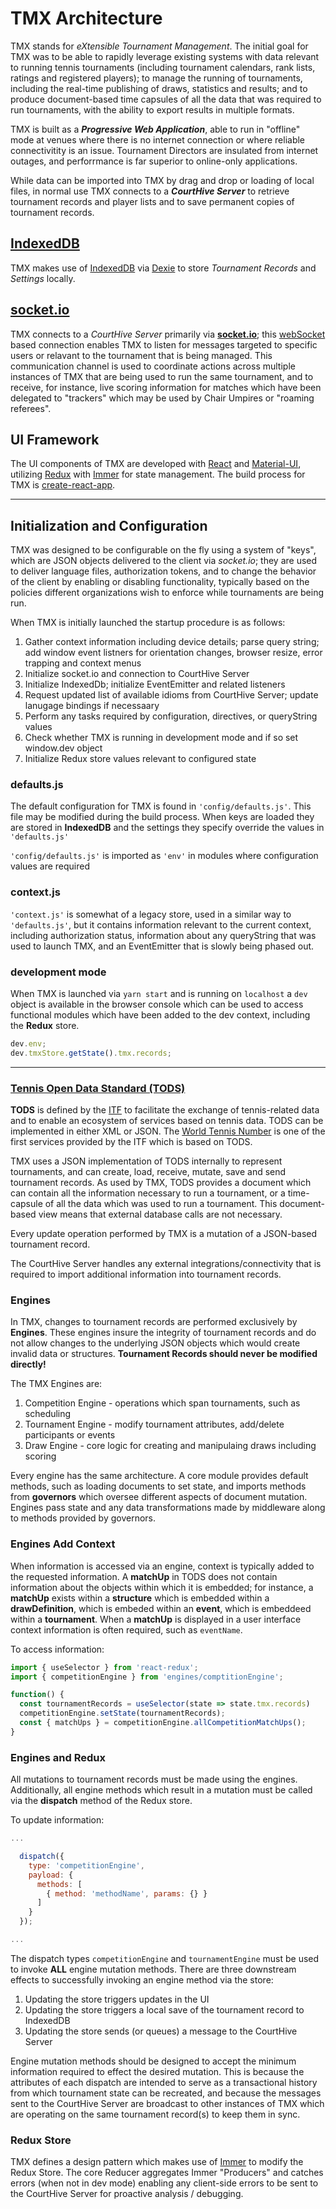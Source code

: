 # TMX Architecture

TMX stands for _eXtensible Tournament Management_. The initial goal for TMX was to be able to rapidly leverage existing systems with data relevant to running tennis tournaments (including tournament calendars, rank lists, ratings and registered players); to manage the running of tournaments, including the real-time publishing of draws, statistics and results; and to produce document-based time capsules of all the data that was required to run tournaments, with the ability to export results in multiple formats.

TMX is built as a **_Progressive Web Application_**, able to run in "offline" mode at venues where there is no internet connection or where reliable connectivitity is an issue. Tournament Directors are insulated from internet outages, and perforrmance is far superior to online-only applications.

While data can be imported into TMX by drag and drop or loading of local files, in normal use TMX connects to a **_CourtHive Server_** to retrieve tournament records and player lists and to save permanent copies of tournament records.

## [IndexedDB](https://www.w3.org/TR/IndexedDB/)

TMX makes use of [IndexedDB](https://javascript.info/indexeddb) via [Dexie](https://dexie.org/) to store _Tournament Records_ and _Settings_ locally.

## [socket.io](https://socket.io/)

TMX connects to a _CourtHive Server_ primarily via **[socket.io](https://socket.io)**; this [webSocket](https://javascript.info/websocket) based connection enables TMX to listen for messages targeted to specific users or relavant to the tournament that is being managed. This communication channel is used to coordinate actions across multiple instances of TMX that are being used to run the same tournament, and to receive, for instance, live scoring information for matches which have been delegated to "trackers" which may be used by Chair Umpires or "roaming referees".

## UI Framework

The UI components of TMX are developed with [React](https://reactjs.org/) and [Material-UI](https://material-ui.com/), utilizing [Redux](https://redux.js.org/) with [Immer](https://immerjs.github.io/immer/docs/introduction) for state management. The build process for TMX is [create-react-app](https://reactjs.org/docs/create-a-new-react-app.html).

---

## Initialization and Configuration

TMX was designed to be configurable on the fly using a system of "keys", which are JSON objects delivered to the client via _socket.io_; they are used to deliver language files, authorization tokens, and to change the behavior of the client by enabling or disabling functionality, typically based on the policies different organizations wish to enforce while tournaments are being run.

When TMX is initially launched the startup procedure is as follows:

1. Gather context information including device details; parse query string; add window event listners for orientation changes, browser resize, error trapping and context menus
2. Initialize socket.io and connection to CourtHive Server
3. Initialize IndexedDb; initialize EventEmitter and related listeners
4. Request updated list of available idioms from CourtHive Server; update lanugage bindings if necessaary
5. Perform any tasks required by configuration, directives, or queryString values
6. Check whether TMX is running in development mode and if so set window.dev object
7. Initialize Redux store values relevant to configured state

### defaults.js

The default configuration for TMX is found in `'config/defaults.js'`. This file may be modified during the build process. When keys are loaded they are stored in **IndexedDB** and the settings they specify override the values in `'defaults.js'`

`'config/defaults.js'` is imported as `'env'` in modules where configuration values are required

### context.js

`'context.js'` is somewhat of a legacy store, used in a similar way to `'defaults.js'`, but it contains information relevant to the current context, including authorization status, information about any queryString that was used to launch TMX, and an EventEmitter that is slowly being phased out.

### development mode

When TMX is launched via `yarn start` and is running on `localhost` a `dev` object is available in the browser console which can be used to access functional modules which have been added to the dev context, including the **Redux** store.

```js
dev.env;
dev.tmxStore.getState().tmx.records;
```

---

### [Tennis Open Data Standard (TODS)](https://itftennis.atlassian.net/wiki/spaces/TODS/overview)

**TODS** is defined by the [ITF](https://www.itftennis.com/en/) to facilitate the exchange of tennis-related data and to enable an ecosystem of services based on tennis data. TODS can be implemented in either XML or JSON. The [World Tennis Number](https://www.worldtennisnumber.com/) is one of the first services provided by the ITF which is based on TODS.

TMX uses a JSON implementation of TODS internally to represent tournaments, and can create, load, receive, mutate, save and send tournament records. As used by TMX, TODS provides a document which can contain all the information necessary to run a tournament, or a time-capsule of all the data which was used to run a tournament. This document-based view means that external database calls are not necessary.

Every update operation performed by TMX is a mutation of a JSON-based tournament record.

The CourtHive Server handles any external integrations/connectivity that is required to import additional information into tournament records.

### Engines

In TMX, changes to tournament records are performed exclusively by **Engines**. These engines insure the integrity of tournament records and do not allow changes to the underlying JSON objects which would create invalid data or structures. **Tournament Records should never be modified directly!**

The TMX Engines are:

1. Competition Engine - operations which span tournaments, such as scheduling
2. Tournament Engine - modify tournament attributes, add/delete participants or events
3. Draw Engine - core logic for creating and manipulaing draws including scoring

Every engine has the same architecture. A core module provides default methods, such as loading documents to set state, and imports methods from **governors** which oversee different aspects of document mutation. Engines pass state and any data transformations made by middleware along to methods provided by governors.

### Engines Add Context

When information is accessed via an engine, context is typically added to the requested information. A **matchUp** in TODS does not contain information about the objects within which it is embedded; for instance, a **matchUp** exists within a **structure** which is embedded within a **drawDefinition**, which is embeded within an **event**, which is embeddeed within a **tournament**. When a **matchUp** is displayed in a user interface context information is often required, such as `eventName`.

To access information:

```js
import { useSelector } from 'react-redux';
import { competitionEngine } from 'engines/comptitionEngine';

function() {
  const tournamentRecords = useSelector(state => state.tmx.records)
  competitionEngine.setState(tournamentRecords);
  const { matchUps } = competitionEngine.allCompetitionMatchUps();
}
```

### Engines and Redux

All mutations to tournament records must be made using the engines. Additionally, all engine methods which result in a mutation must be called via the **dispatch** method of the Redux store.

To update information:

```js
...

  dispatch({
    type: 'competitionEngine',
    payload: {
      methods: [
        { method: 'methodName', params: {} }
      ]
    }
  });

...
```

The dispatch types `competitionEngine` and `tournamentEngine` must be used to invoke **ALL** engine mutation methods. There are three downstream effects to successfully invoking an engine method via the store:

1. Updating the store triggers updates in the UI
2. Updating the store triggers a local save of the tournament record to IndexedDB
3. Updating the store sends (or queues) a message to the CourtHive Server

Engine mutation methods should be designed to accept the minimum information required to effect the desired mutation. This is because the attributes of each dispatch are intended to serve as a transactional history from which tournament state can be recreated, and because the messages sent to the CourtHive Server are broadcast to other instances of TMX which are operating on the same tournament record(s) to keep them in sync.

### Redux Store

TMX defines a design pattern which makes use of [Immer](https://immerjs.github.io/immer/docs/introduction) to modify the Redux Store. The core Reducer aggregates Immer "Producers" and catches errors (when not in dev mode) enabling any client-side errors to be sent to the CourtHive Server for proactive analysis / debugging.
